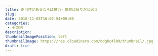 ```yaml
---
title: 正当性があるならば暴力・体罰は有りだと思う
slug: 
date: 2018-11-05T16:07:54+09:00
categories: 
 - その他
description: 
thumbnailImagePosition: left
thumbnailImage: https://res.cloudinary.com/ddghc4l09/thumbnail/.jpg
draft: true
---
```


<!--more-->


